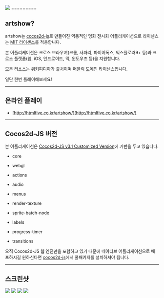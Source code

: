 <img src="./doc/s1.png"> 
=========

## artshow?

artshow는 [cocos2d-js](https://github.com/cocos2d/cocos2d-js)로 만들어진 역동적인 명화 전시회 어플리케이션으로 라이센스는 [MIT 라이센스](./LICENSE)를 적용합니다.

본 어플리케이션은 크로스 브라우져(크롬, 사파리, 파이어폭스, 익스플로러9+ 등)과 크로스 플랫폼(웹, iOS, 안드로이드, 맥, 윈도우즈 등)을 지원합니다.

모든 리소스는 [위키피디아](http://en.wikipedia.org/wiki/Main_Page)가 출처이며 [퍼블릭 도메인](http://commons.wikimedia.org/wiki/Public_domain) 라이센스입니다.

일단 한번 플레이해보세요!

---

## 온라인 플레이

- [http://htmlfive.co.kr/artshow/](http://htmlfive.co.kr/artshow/)

---

## Cocos2d-JS 버전

본 어플리케이션은 [Cocos2d-JS v3.1 Customized Version](http://cocos2d-x.org/filecenter/jsbuilder/)에 기반을 두고 있습니다.

- core

- webgl

- actions

- audio

- menus

- render-texture

- sprite-batch-node

- labels

- progress-timer

- transitions

오직 Cocos2d-JS 웹 엔진만을 포함하고 있기 때문에 네이티브 어플리케이션으로 배포하시길 원하신다면 [cocos2d-js](https://github.com/cocos2d/cocos2d-js)에서 풀패키지를 설치하셔야 됩니다.

---

## 스크린샷

<img src="./doc/s2.png"> 

<img src="./doc/s3.png"> 

<img src="./doc/s4.png"> 

<img src="./doc/s5.png"> 
